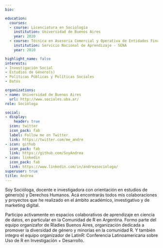 ```yaml
---
bio: 

education:
  courses:
  - course: Licenciatura en Sociología
    institution: Universidad de Buenos Aires
    year: 2020
  - course: Técnica en Asesoria Comercial y Operativa de Entidades Financieras
    institution: Servicio Nacional de Aprendizaje - SENA
    year: 2010

highlight_name: false
interests:
- Investigación Social
- Estudios de Género(s)
- Políticas Públicas y Políticas Sociales
- Datos

organizations:
- name: Universidad de Buenos Aires  
  url: http://www.sociales.uba.ar/
role: Socióloga

social:
- display:
    header: true
  icon: twitter
  icon_pack: fab
  label: Follow me on Twitter
  link: https://twitter.com/me_andre
- icon: github
  icon_pack: fab
  link: https://github.com/SoyAndrea
- icon: linkedin
  icon_pack: fab
  link: https://www.linkedin.com/in/andreasociologa/
superuser: true
title: Andrea
---
```


Soy Socióloga, docente e investigadora con orientación en estudios de género(s) y Derechos Humanos. Acá encontrarás todos mis colaboraciones y proyectos que he realizado en el ámbito académico, investigativo y de marketing digital. 


Participo activamente en espacios colaborativos de aprendizaje en ciencia de datos, en particular en la Comunidad de R en Argentina. Formo parte del equipo organizafor de Rladies Buenos Aires, organización dedicada a promover la diversidad de género y minorías en la comunidad R. Y también integro el equipo organizador de LatinR: Conferencia Latinoamericana sobre Uso de R en Investigación + Desarrollo.
